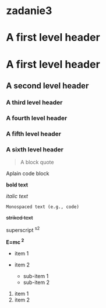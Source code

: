 # zadanie3

# A first level  header

# A first level header

## A second level header

### A third level header

### A fourth level header

### A fifth level header

### A sixth level header

> A block quote

 Aplain code  block

**bold text**

_italic text_

`Monospaced text (e.g., code)`

~~striked  text~~

superscript <sup> s2

**E=mc<sup> 2** 

- item 1

- item 2

  - sub-item 1
  - sub-item 2

1. item 1
2. item 2
